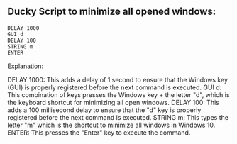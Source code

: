 ## Ducky Script to minimize all opened windows:

```
DELAY 1000
GUI d
DELAY 100
STRING m
ENTER
```
Explanation:

DELAY 1000: This adds a delay of 1 second to ensure that the Windows key (GUI) is properly registered before the next command is executed.
GUI d: This combination of keys presses the Windows key + the letter "d", which is the keyboard shortcut for minimizing all open windows.
DELAY 100: This adds a 100 millisecond delay to ensure that the "d" key is properly registered before the next command is executed.
STRING m: This types the letter "m" which is the shortcut to minimize all windows in Windows 10.
ENTER: This presses the "Enter" key to execute the command.
